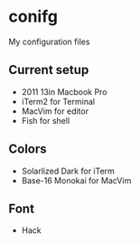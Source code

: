 # conifg
My configuration files

## Current setup
- 2011 13in Macbook Pro
- iTerm2 for Terminal
- MacVim for editor
- Fish for shell

## Colors
- Solarlized Dark for iTerm
- Base-16 Monokai for MacVim

## Font
- Hack
